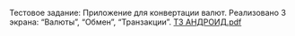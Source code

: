 Тестовое задание: Приложение для конвертации валют.
Реализовано 3 экрана: “Валюты”, “Обмен”, “Транзакции”.
[ТЗ АНДРОИД.pdf](https://github.com/user-attachments/files/20853933/default.pdf)
